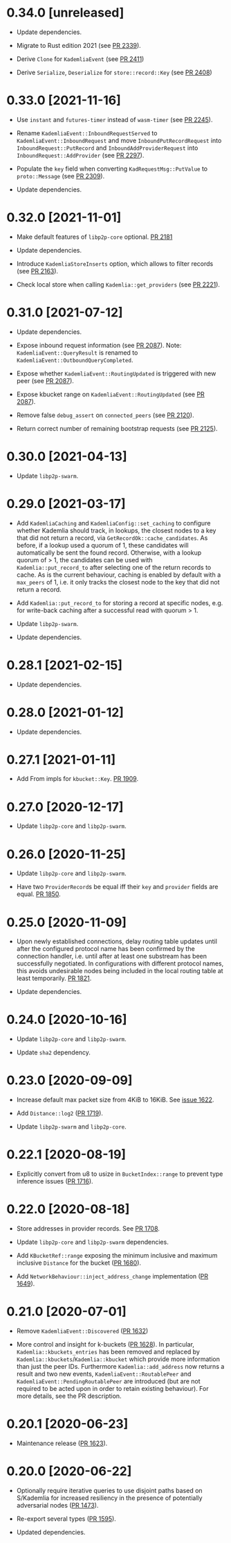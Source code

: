 # 0.34.0 [unreleased]

- Update dependencies.

- Migrate to Rust edition 2021 (see [PR 2339]).

- Derive `Clone` for `KademliaEvent` (see [PR 2411])

- Derive `Serialize`, `Deserialize` for `store::record::Key` (see [PR 2408])

[PR 2339]: https://github.com/libp2p/rust-libp2p/pull/2339
[PR 2411]: https://github.com/libp2p/rust-libp2p/pull/2411
[PR 2408]: https://github.com/libp2p/rust-libp2p/pull/2408

# 0.33.0 [2021-11-16]

- Use `instant` and `futures-timer` instead of `wasm-timer` (see [PR 2245]).

- Rename `KademliaEvent::InboundRequestServed` to `KademliaEvent::InboundRequest` and move
  `InboundPutRecordRequest` into `InboundRequest::PutRecord` and `InboundAddProviderRequest` into
  `InboundRequest::AddProvider` (see [PR 2297]).

- Populate the `key` field when converting `KadRequestMsg::PutValue` to `proto::Message` (see [PR 2309]).

- Update dependencies.

[PR 2245]: https://github.com/libp2p/rust-libp2p/pull/2245
[PR 2297]: https://github.com/libp2p/rust-libp2p/pull/2297
[PR 2309]: https://github.com/libp2p/rust-libp2p/pull/2309

# 0.32.0 [2021-11-01]

- Make default features of `libp2p-core` optional.
  [PR 2181](https://github.com/libp2p/rust-libp2p/pull/2181)

- Update dependencies.

- Introduce `KademliaStoreInserts` option, which allows to filter records (see
  [PR 2163]).

- Check local store when calling `Kademlia::get_providers` (see [PR 2221]).

[PR 2163]: https://github.com/libp2p/rust-libp2p/pull/2163
[PR 2221]: https://github.com/libp2p/rust-libp2p/pull/2163

# 0.31.0 [2021-07-12]

- Update dependencies.

- Expose inbound request information (see [PR 2087]). Note:
  `KademliaEvent::QueryResult` is renamed to
  `KademliaEvent::OutboundQueryCompleted`.

- Expose whether `KademliaEvent::RoutingUpdated` is triggered with new peer (see
  [PR 2087]).

- Expose kbucket range on `KademliaEvent::RoutingUpdated` (see [PR 2087]).

- Remove false `debug_assert` on `connected_peers` (see [PR 2120]).

- Return correct number of remaining bootstrap requests (see [PR 2125]).

[PR 2087]: https://github.com/libp2p/rust-libp2p/pull/2087
[PR 2120]: https://github.com/libp2p/rust-libp2p/pull/2120
[PR 2125]: https://github.com/libp2p/rust-libp2p/pull/2125

# 0.30.0 [2021-04-13]

- Update `libp2p-swarm`.

# 0.29.0 [2021-03-17]

- Add `KademliaCaching` and `KademliaConfig::set_caching` to configure
  whether Kademlia should track, in lookups, the closest nodes to a key
  that did not return a record, via `GetRecordOk::cache_candidates`.
  As before, if a lookup used a quorum of 1, these candidates will
  automatically be sent the found record. Otherwise, with a lookup
  quorum of > 1, the candidates can be used with `Kademlia::put_record_to`
  after selecting one of the return records to cache. As is the current
  behaviour, caching is enabled by default with a `max_peers` of 1, i.e.
  it only tracks the closest node to the key that did not return a record.

- Add `Kademlia::put_record_to` for storing a record at specific nodes,
  e.g. for write-back caching after a successful read with quorum > 1.

- Update `libp2p-swarm`.

- Update dependencies.

# 0.28.1 [2021-02-15]

- Update dependencies.

# 0.28.0 [2021-01-12]

- Update dependencies.

# 0.27.1 [2021-01-11]

- Add From impls for `kbucket::Key`.
  [PR 1909](https://github.com/libp2p/rust-libp2p/pull/1909).

# 0.27.0 [2020-12-17]

- Update `libp2p-core` and `libp2p-swarm`.

# 0.26.0 [2020-11-25]

- Update `libp2p-core` and `libp2p-swarm`.

- Have two `ProviderRecord`s be equal iff their `key` and `provider` fields are
  equal. [PR 1850](https://github.com/libp2p/rust-libp2p/pull/1850/).

# 0.25.0 [2020-11-09]

- Upon newly established connections, delay routing table
  updates until after the configured protocol name has
  been confirmed by the connection handler, i.e. until
  after at least one substream has been successfully
  negotiated. In configurations with different protocol names,
  this avoids undesirable nodes being included in the
  local routing table at least temporarily.
  [PR 1821](https://github.com/libp2p/rust-libp2p/pull/1821).

- Update dependencies.

# 0.24.0 [2020-10-16]

- Update `libp2p-core` and `libp2p-swarm`.

- Update `sha2` dependency.

# 0.23.0 [2020-09-09]

- Increase default max packet size from 4KiB to 16KiB.
  See [issue 1622](https://github.com/libp2p/rust-libp2p/issues/1622).

- Add `Distance::log2` ([PR 1719](https://github.com/libp2p/rust-libp2p/pull/1719)).

- Update `libp2p-swarm` and `libp2p-core`.

# 0.22.1 [2020-08-19]

- Explicitly convert from u8 to usize in `BucketIndex::range` to prevent type
  inference issues ([PR 1716](https://github.com/libp2p/rust-libp2p/pull/1716)).

# 0.22.0 [2020-08-18]

- Store addresses in provider records.
  See [PR 1708](https://github.com/libp2p/rust-libp2p/pull/1708).

- Update `libp2p-core` and `libp2p-swarm` dependencies.

- Add `KBucketRef::range` exposing the minimum inclusive and maximum inclusive
  `Distance` for the bucket
  ([PR 1680](https://github.com/libp2p/rust-libp2p/pull/1680)).

- Add `NetworkBehaviour::inject_address_change` implementation
  ([PR 1649](https://github.com/libp2p/rust-libp2p/pull/1649)).

# 0.21.0 [2020-07-01]

- Remove `KademliaEvent::Discovered`
  ([PR 1632](https://github.com/libp2p/rust-libp2p/pull/1632))

- More control and insight for k-buckets
  ([PR 1628](https://github.com/libp2p/rust-libp2p/pull/1628)).
  In particular, `Kademlia::kbuckets_entries` has been removed and
  replaced by `Kademlia::kbuckets`/`Kademlia::kbucket` which provide
  more information than just the peer IDs. Furthermore `Kademlia::add_address`
  now returns a result and two new events, `KademliaEvent::RoutablePeer`
  and `KademliaEvent::PendingRoutablePeer` are introduced (but are not
  required to be acted upon in order to retain existing behaviour).
  For more details, see the PR description.

# 0.20.1 [2020-06-23]

- Maintenance release ([PR 1623](https://github.com/libp2p/rust-libp2p/pull/1623)).

# 0.20.0 [2020-06-22]

- Optionally require iterative queries to use disjoint paths based
  on S/Kademlia for increased resiliency in the presence of potentially
  adversarial nodes ([PR 1473](https://github.com/libp2p/rust-libp2p/pull/1473)).

- Re-export several types
  ([PR 1595](https://github.com/libp2p/rust-libp2p/pull/1595)).

- Updated dependencies.
